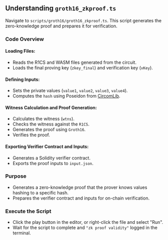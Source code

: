 ## Understanding `groth16_zkproof.ts`

Navigate to `scripts/groth16/groth16_zkproof.ts`. This script generates the zero-knowledge proof and prepares it for verification.

### Code Overview

#### Loading Files:

- Reads the R1CS and WASM files generated from the circuit.
- Loads the final proving key (`zkey_final`) and verification key (`vKey`).

#### Defining Inputs:

- Sets the private values (`value1`, `value2`, `value3`, `value4`).
- Computes the `hash` using Poseidon from [CircomLib](https://github.com/iden3/circomlib).

#### Witness Calculation and Proof Generation:

- Calculates the witness (`wtns`).
- Checks the witness against the `R1CS`.
- Generates the proof using `Groth16`.
- Verifies the proof.

#### Exporting Verifier Contract and Inputs:

- Generates a Solidity verifier contract.
- Exports the proof inputs to `input.json`.

### Purpose

- Generates a zero-knowledge proof that the prover knows values hashing to a specific hash.
- Prepares the verifier contract and inputs for on-chain verification.

### Execute the Script

- Click the play button in the editor, or right-click the file and select "Run".
- Wait for the script to complete and `"zk proof validity"` logged in the terminal.

